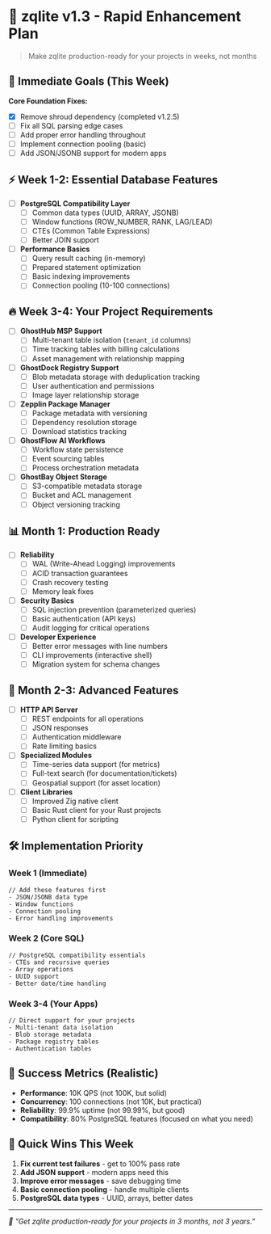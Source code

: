 # 🚀 zqlite v1.3 - Rapid Enhancement Plan

> Make zqlite production-ready for your projects in weeks, not months

## 🎯 Immediate Goals (This Week)
**Core Foundation Fixes:**
- [x] Remove shroud dependency (completed v1.2.5)
- [ ] Fix all SQL parsing edge cases 
- [ ] Add proper error handling throughout
- [ ] Implement connection pooling (basic)
- [ ] Add JSON/JSONB support for modern apps

## ⚡ Week 1-2: Essential Database Features
- [ ] **PostgreSQL Compatibility Layer**
  - [ ] Common data types (UUID, ARRAY, JSONB)
  - [ ] Window functions (ROW_NUMBER, RANK, LAG/LEAD) 
  - [ ] CTEs (Common Table Expressions)
  - [ ] Better JOIN support

- [ ] **Performance Basics**
  - [ ] Query result caching (in-memory)
  - [ ] Prepared statement optimization
  - [ ] Basic indexing improvements
  - [ ] Connection pooling (10-100 connections)

## 🔥 Week 3-4: Your Project Requirements
- [ ] **GhostHub MSP Support**
  - [ ] Multi-tenant table isolation (`tenant_id` columns)
  - [ ] Time tracking tables with billing calculations
  - [ ] Asset management with relationship mapping

- [ ] **GhostDock Registry Support** 
  - [ ] Blob metadata storage with deduplication tracking
  - [ ] User authentication and permissions
  - [ ] Image layer relationship storage

- [ ] **Zepplin Package Manager**
  - [ ] Package metadata with versioning
  - [ ] Dependency resolution storage
  - [ ] Download statistics tracking

- [ ] **GhostFlow AI Workflows**
  - [ ] Workflow state persistence
  - [ ] Event sourcing tables
  - [ ] Process orchestration metadata

- [ ] **GhostBay Object Storage**
  - [ ] S3-compatible metadata storage
  - [ ] Bucket and ACL management
  - [ ] Object versioning tracking

## 📊 Month 1: Production Ready
- [ ] **Reliability**
  - [ ] WAL (Write-Ahead Logging) improvements
  - [ ] ACID transaction guarantees
  - [ ] Crash recovery testing
  - [ ] Memory leak fixes

- [ ] **Security Basics**
  - [ ] SQL injection prevention (parameterized queries)
  - [ ] Basic authentication (API keys)
  - [ ] Audit logging for critical operations

- [ ] **Developer Experience**
  - [ ] Better error messages with line numbers
  - [ ] CLI improvements (interactive shell)
  - [ ] Migration system for schema changes

## 🚀 Month 2-3: Advanced Features
- [ ] **HTTP API Server**
  - [ ] REST endpoints for all operations
  - [ ] JSON responses
  - [ ] Authentication middleware
  - [ ] Rate limiting basics

- [ ] **Specialized Modules**
  - [ ] Time-series data support (for metrics)
  - [ ] Full-text search (for documentation/tickets)
  - [ ] Geospatial support (for asset location)

- [ ] **Client Libraries**
  - [ ] Improved Zig native client
  - [ ] Basic Rust client for your Rust projects
  - [ ] Python client for scripting

## 🛠️ Implementation Priority

### Week 1 (Immediate)
```zig
// Add these features first
- JSON/JSONB data type
- Window functions
- Connection pooling
- Error handling improvements
```

### Week 2 (Core SQL)
```zig
// PostgreSQL compatibility essentials
- CTEs and recursive queries  
- Array operations
- UUID support
- Better date/time handling
```

### Week 3-4 (Your Apps)
```zig
// Direct support for your projects
- Multi-tenant data isolation
- Blob storage metadata
- Package registry tables
- Authentication tables
```

## 🎯 Success Metrics (Realistic)
- **Performance**: 10K QPS (not 100K, but solid)
- **Concurrency**: 100 connections (not 10K, but practical)  
- **Reliability**: 99.9% uptime (not 99.99%, but good)
- **Compatibility**: 80% PostgreSQL features (focused on what you need)

## 🔧 Quick Wins This Week
1. **Fix current test failures** - get to 100% pass rate
2. **Add JSON support** - modern apps need this
3. **Improve error messages** - save debugging time
4. **Basic connection pooling** - handle multiple clients
5. **PostgreSQL data types** - UUID, arrays, better dates

---

*🎯 "Get zqlite production-ready for your projects in 3 months, not 3 years."*